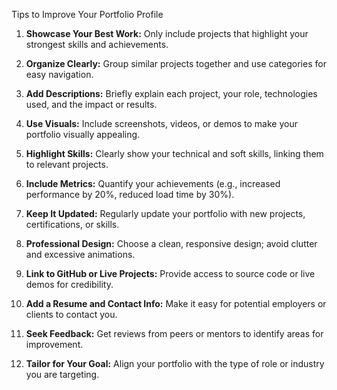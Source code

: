 Tips to Improve Your Portfolio Profile

1. **Showcase Your Best Work:** Only include projects that highlight your strongest skills and achievements.

2. **Organize Clearly:** Group similar projects together and use categories for easy navigation.

3. **Add Descriptions:** Briefly explain each project, your role, technologies used, and the impact or results.

4. **Use Visuals:** Include screenshots, videos, or demos to make your portfolio visually appealing.

5. **Highlight Skills:** Clearly show your technical and soft skills, linking them to relevant projects.

6. **Include Metrics:** Quantify your achievements (e.g., increased performance by 20%, reduced load time by 30%).

7. **Keep It Updated:** Regularly update your portfolio with new projects, certifications, or skills.

8. **Professional Design:** Choose a clean, responsive design; avoid clutter and excessive animations.

9. **Link to GitHub or Live Projects:** Provide access to source code or live demos for credibility.

10. **Add a Resume and Contact Info:** Make it easy for potential employers or clients to contact you.

11. **Seek Feedback:** Get reviews from peers or mentors to identify areas for improvement.

12. **Tailor for Your Goal:** Align your portfolio with the type of role or industry you are targeting.

